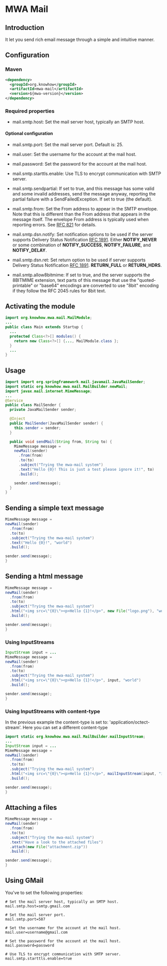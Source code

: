 # MWA Mail

## Introduction
It let you send rich email message through a simple and intuitive manner.

## Configuration
### Maven

```xml
<dependency>
  <groupId>org.knowhow</groupId>
  <artifactId>mwa-mail</artifactId>
  <version>${mwa-version}</version>
</dependency>
```

### Required properties
* mail.smtp.host: Set the mail server host, typically an SMTP host.

#### Optional configuration
* mail.smtp.port: Set the mail server port. Default is: 25.

* mail.user: Set the username for the account at the mail host.

* mail.password: Set the password for the account at the mail host.

* mail.smtp.starttls.enable: Use TLS to encrypt communication with SMTP server.

* mail.smtp.sendpartial: If set to true, and this message has some valid and
some invalid addresses, send the message anyway, reporting the partial failure
with a SendFailedException. If set to true (the default).

* mail.smtp.from: Set the From address to appear in the SMTP envelope. Note
that this is different than the From address that appears in the message itself.
The envelope From address is typically used when reporting errors.
See [RFC 821](http://www.ietf.org/rfc/rfc821.txt) for details.

* mail.smtp.dsn.notify: Set notification options to be used if the server supports
Delivery Status Notification [RFC 1891](http://www.ietf.org/rfc/rfc1891.txt).
Either **NOTIFY_NEVER** or some combination of **NOTIFY_SUCCESS**, 
**NOTIFY_FAILURE**, and **NOTIFY_DELAY**.

* mail.smtp.dsn.ret: Set return option to be used if server supports
Delivery Status Notification [RFC 1891](http://www.ietf.org/rfc/rfc1891.txt).
**RETURN_FULL** or **RETURN_HDRS**.

* mail.smtp.allow8bitmime: If set to true, and the server supports the
8BITMIME extension, text parts of this message that use the "quoted-printable"
or "base64" encodings are converted to use "8bit" encoding if they follow the
RFC 2045 rules for 8bit text.

## Activating the module

```java
import org.knowhow.mwa.mail.MailModule;
...
public class Main extends Startup {
  ...
  protected Class<?>[] modules() {
    return new Class<?>[] {..., MailModule.class };
  }
  ...
} 
```

## Usage

```java
import import org.springframework.mail.javamail.JavaMailSender;
import static org.knowhow.mwa.mail.MailBuilder.newMail;
import javax.mail.internet.MimeMessage;
...
@Service
public class MailSender {
  private JavaMailSender sender;

  @Inject
  public MailSender(JavaMailSender sender) {
    this.sender = sender;
  }

  public void sendMail(String from, String to) {
    MimeMessage message =
    newMail(sender)
      .from(from)
      .to(to)
      .subject("Trying the mwa-mail system")
      .text("Hello {0}! This is just a test please ignore it!", to)
      .build();

    sender.send(message);
  }
}
```

## Sending a simple text message

```java
MimeMessage message =
newMail(sender)
  .from(from)
  .to(to)
  .subject("Trying the mwa-mail system")
  .text("Hello {0}!", "world")
  .build();

sender.send(message);
}
```

## Sending a html message

```java
MimeMessage message =
newMail(sender)
  .from(from)
  .to(to)
  .subject("Trying the mwa-mail system")
  .html("<img src=\"{0}\"><p>Hello {1}!</p>", new File("logo.png"), "world")
  .build();

sender.send(message);
}
```

### Using InputStreams

```java
InputStream input = ...
MimeMessage message =
newMail(sender)
  .from(from)
  .to(to)
  .subject("Trying the mwa-mail system")
  .html("<img src=\"{0}\"><p>Hello {1}!</p>", input, "world")
  .build();

sender.send(message);
}
```

### Using InputStreams with content-type
In the previous example the content-type is set to: 'application/octect-stream'. Here you can set a different content-type

```java
import static org.knowhow.mwa.mail.MailBuilder.mailInputStream;
...
InputStream input = ...
MimeMessage message =
newMail(sender)
  .from(from)
  .to(to)
  .subject("Trying the mwa-mail system")
  .html("<img src=\"{0}\"><p>Hello {1}!</p>", mailInputStream(input, "image/x-png"), "world")
  .build();

sender.send(message);
}
```

## Attaching a files

```java
MimeMessage message =
newMail(sender)
  .from(from)
  .to(to)
  .subject("Trying the mwa-mail system")
  .text("Have a look to the attached files")
  .attach(new File("attachment.zip"))
  .build();

sender.send(message);
}
```

## Using GMail
You've to set the following properties:

```properties
# Set the mail server host, typically an SMTP host.
mail.smtp.host=smtp.gmail.com

# Set the mail server port.
mail.smtp.port=587

# Set the username for the account at the mail host.
mail.user=username@gmail.com

# Set the password for the account at the mail host.
mail.password=password

# Use TLS to encrypt communication with SMTP server.
mail.smtp.starttls.enable=true

```

